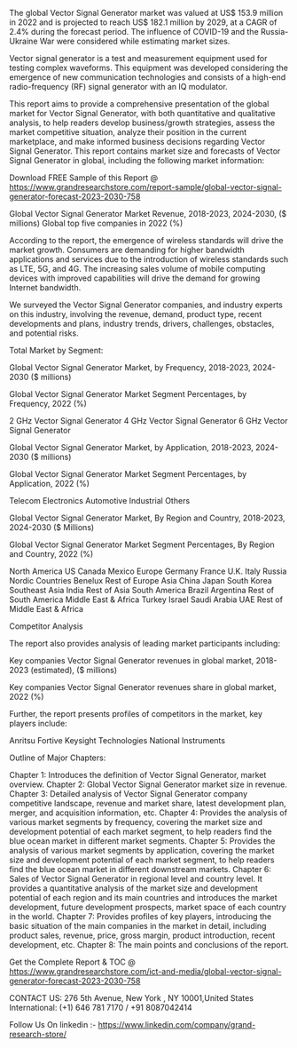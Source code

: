 
The global Vector Signal Generator market was valued at US$ 153.9 million in 2022 and is projected to reach US$ 182.1 million by 2029, at a CAGR of 2.4% during the forecast period. The influence of COVID-19 and the Russia-Ukraine War were considered while estimating market sizes.

Vector signal generator is a test and measurement equipment used for testing complex waveforms. This equipment was developed considering the emergence of new communication technologies and consists of a high-end radio-frequency (RF) signal generator with an IQ modulator.

This report aims to provide a comprehensive presentation of the global market for Vector Signal Generator, with both quantitative and qualitative analysis, to help readers develop business/growth strategies, assess the market competitive situation, analyze their position in the current marketplace, and make informed business decisions regarding Vector Signal Generator. This report contains market size and forecasts of Vector Signal Generator in global, including the following market information:

Download FREE Sample of this Report @ https://www.grandresearchstore.com/report-sample/global-vector-signal-generator-forecast-2023-2030-758

Global Vector Signal Generator Market Revenue, 2018-2023, 2024-2030, ($ millions)
Global top five companies in 2022 (%)

According to the report, the emergence of wireless standards will drive the market growth. Consumers are demanding for higher bandwidth applications and services due to the introduction of wireless standards such as LTE, 5G, and 4G. The increasing sales volume of mobile computing devices with improved capabilities will drive the demand for growing Internet bandwidth.

We surveyed the Vector Signal Generator companies, and industry experts on this industry, involving the revenue, demand, product type, recent developments and plans, industry trends, drivers, challenges, obstacles, and potential risks.

Total Market by Segment:

Global Vector Signal Generator Market, by Frequency, 2018-2023, 2024-2030 ($ millions)

Global Vector Signal Generator Market Segment Percentages, by Frequency, 2022 (%)

2 GHz Vector Signal Generator
4 GHz Vector Signal Generator
6 GHz Vector Signal Generator

Global Vector Signal Generator Market, by Application, 2018-2023, 2024-2030 ($ millions)

Global Vector Signal Generator Market Segment Percentages, by Application, 2022 (%)

Telecom
Electronics
Automotive
Industrial
Others

Global Vector Signal Generator Market, By Region and Country, 2018-2023, 2024-2030 ($ Millions)

Global Vector Signal Generator Market Segment Percentages, By Region and Country, 2022 (%)

North America
US
Canada
Mexico
Europe
Germany
France
U.K.
Italy
Russia
Nordic Countries
Benelux
Rest of Europe
Asia
China
Japan
South Korea
Southeast Asia
India
Rest of Asia
South America
Brazil
Argentina
Rest of South America
Middle East & Africa
Turkey
Israel
Saudi Arabia
UAE
Rest of Middle East & Africa

Competitor Analysis

The report also provides analysis of leading market participants including:

Key companies Vector Signal Generator revenues in global market, 2018-2023 (estimated), ($ millions)

Key companies Vector Signal Generator revenues share in global market, 2022 (%)

Further, the report presents profiles of competitors in the market, key players include:

Anritsu
Fortive
Keysight Technologies
National Instruments

Outline of Major Chapters:

Chapter 1: Introduces the definition of Vector Signal Generator, market overview.
Chapter 2: Global Vector Signal Generator market size in revenue.
Chapter 3: Detailed analysis of Vector Signal Generator company competitive landscape, revenue and market share, latest development plan, merger, and acquisition information, etc.
Chapter 4: Provides the analysis of various market segments by frequency, covering the market size and development potential of each market segment, to help readers find the blue ocean market in different market segments.
Chapter 5: Provides the analysis of various market segments by application, covering the market size and development potential of each market segment, to help readers find the blue ocean market in different downstream markets.
Chapter 6: Sales of Vector Signal Generator in regional level and country level. It provides a quantitative analysis of the market size and development potential of each region and its main countries and introduces the market development, future development prospects, market space of each country in the world.
Chapter 7: Provides profiles of key players, introducing the basic situation of the main companies in the market in detail, including product sales, revenue, price, gross margin, product introduction, recent development, etc.
Chapter 8: The main points and conclusions of the report.

Get the Complete Report & TOC @ https://www.grandresearchstore.com/ict-and-media/global-vector-signal-generator-forecast-2023-2030-758

CONTACT US:
276 5th Avenue, New York , NY 10001,United States
International: (+1) 646 781 7170 / +91 8087042414

Follow Us On linkedin :- https://www.linkedin.com/company/grand-research-store/
